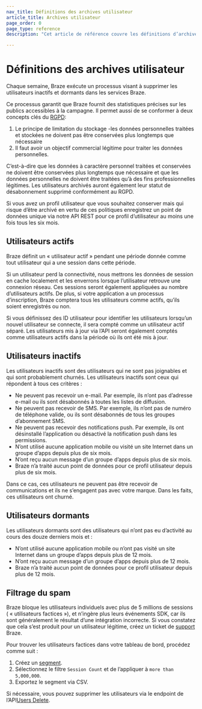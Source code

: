 ```yaml
---
nav_title: Définitions des archives utilisateur
article_title: Archives utilisateur
page_order: 0
page_type: reference
description: "Cet article de référence couvre les définitions d’archives utilisateur."

---
```

# Définitions des archives utilisateur

Chaque semaine, Braze exécute un processus visant à supprimer les utilisateurs inactifs et dormants dans les services Braze.

Ce processus garantit que Braze fournit des statistiques précises sur les publics accessibles à la campagne. Il permet aussi de se conformer à deux concepts clés du [RGPD][1]:

1. Le principe de limitation du stockage -les données personnelles traitées et stockées ne doivent pas être conservées plus longtemps que nécessaire
2. Il faut avoir un objectif commercial légitime pour traiter les données personnelles.

C’est-à-dire que les données à caractère personnel traitées et conservées ne doivent être conservées plus longtemps que nécessaire et que les données personnelles ne doivent être traitées qu’à des fins professionnelles légitimes. Les utilisateurs archivés auront également leur statut de désabonnement supprimé conformément au RGPD.

Si vous avez un profil utilisateur que vous souhaitez conserver mais qui risque d’être archivé en vertu de ces politiques enregistrez un point de données unique via notre API REST pour ce profil d’utilisateur au moins une fois tous les six mois.

## Utilisateurs actifs

Braze définit un « utilisateur actif » pendant une période donnée comme tout utilisateur qui a une session dans cette période. 

Si un utilisateur perd la connectivité, nous mettrons les données de session en cache localement et les enverrons lorsque l’utilisateur retrouve une connexion réseau. Ces sessions seront également appliquées au nombre d’utilisateurs actifs. De plus, si votre application a un processus d’inscription, Braze comptera tous les utilisateurs comme actifs, qu’ils soient enregistrés ou non.

Si vous définissez des ID utilisateur pour identifier les utilisateurs lorsqu’un nouvel utilisateur se connecte, il sera compté comme un utilisateur actif séparé. Les utilisateurs mis à jour via l’API seront également comptés comme utilisateurs actifs dans la période où ils ont été mis à jour.

## Utilisateurs inactifs

Les utilisateurs inactifs sont des utilisateurs qui ne sont pas joignables et qui sont probablement churnés. Les utilisateurs inactifs sont ceux qui répondent à tous ces critères :

- Ne peuvent pas recevoir un e-mail. Par exemple, ils n’ont pas d’adresse e-mail ou ils sont désabonnés à toutes les listes de diffusion.
- Ne peuvent pas recevoir de SMS. Par exemple, ils n’ont pas de numéro de téléphone valide, ou ils sont désabonnés de tous les groupes d’abonnement SMS.
- Ne peuvent pas recevoir des notifications push. Par exemple, ils ont désinstallé l’application ou désactivé la notification push dans les permissions.
- N’ont utilisé aucune application mobile ou visité un site Internet dans un groupe d’apps depuis plus de six mois.
- N’ont reçu aucun message d’un groupe d’apps depuis plus de six mois.
- Braze n’a traité aucun point de données pour ce profil utilisateur depuis plus de six mois.

Dans ce cas, ces utilisateurs ne peuvent pas être recevoir de communications et ils ne s’engagent pas avec votre marque. Dans les faits, ces utilisateurs ont churné.

## Utilisateurs dormants

Les utilisateurs dormants sont des utilisateurs qui n’ont pas eu d’activité au cours des douze derniers mois et :

- N’ont utilisé aucune application mobile ou n’ont pas visité un site Internet dans un groupe d’apps depuis plus de 12 mois.
- N’ont reçu aucun message d’un groupe d’apps depuis plus de 12 mois.
- Braze n’a traité aucun point de données pour ce profil utilisateur depuis plus de 12 mois.

## Filtrage du spam

Braze bloque les utilisateurs individuels avec plus de 5 millions de sessions ( « utilisateurs factices »), et n’ingère plus leurs événements SDK, car ils sont généralement le résultat d’une intégration incorrecte. Si vous constatez que cela s’est produit pour un utilisateur légitime, créez un ticket de [support]({{site.baseurl}}/braze_support/) Braze.

Pour trouver les utilisateurs factices dans votre tableau de bord, procédez comme suit :

1. Créez un [segment]({{site.baseurl}}/user_guide/engagement_tools/segments/creating_a_segment/).
2. Sélectionnez le filtre `Session Count` et de l’appliquer à `more than 5,000,000`.
3. Exportez le segment via CSV.

Si nécessaire, vous pouvez supprimer les utilisateurs via le endpoint de l’API[Users Delete]({{site.baseurl}}/api/endpoints/user_data/post_user_delete/).

[1]: {{site.baseurl}}/dp-technical-assistance/#the-right-to-erasure
